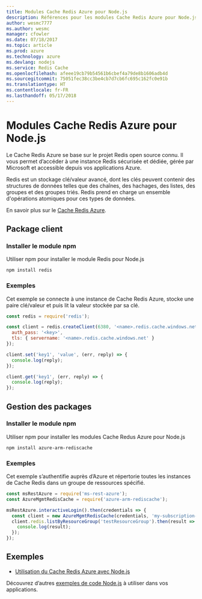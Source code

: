 ```yaml
---
title: Modules Cache Redis Azure pour Node.js
description: Références pour les modules Cache Redis Azure pour Node.js
author: wesmc7777
ms.author: wesmc
manager: cfowler
ms.date: 07/18/2017
ms.topic: article
ms.prod: azure
ms.technology: azure
ms.devlang: nodejs
ms.service: Redis Cache
ms.openlocfilehash: afeee19cb79b54561b6cbef4a79de8b1606adb4d
ms.sourcegitcommit: 75051fec38cc3be4cb7d7cb6fc695c162fc0e91b
ms.translationtype: HT
ms.contentlocale: fr-FR
ms.lasthandoff: 05/17/2018
---
```

# <a name="azure-redis-cache-modules-for-nodejs"></a>Modules Cache Redis Azure pour Node.js

Le Cache Redis Azure se base sur le projet Redis open source connu. Il vous permet d’accéder à une instance Redis sécurisée et dédiée, gérée par Microsoft et accessible depuis vos applications Azure.

Redis est un stockage clé/valeur avancé, dont les clés peuvent contenir des structures de données telles que des chaînes, des hachages, des listes, des groupes et des groupes triés. Redis prend en charge un ensemble d'opérations atomiques pour ces types de données.

En savoir plus sur le [Cache Redis Azure](https://docs.microsoft.com/azure/redis-cache/).

## <a name="client-package"></a>Package client

### <a name="install-the-npm-module"></a>Installer le module npm

Utiliser npm pour installer le module Redis pour Node.js

```bash
npm install redis
```

### <a name="example"></a>Exemples

Cet exemple se connecte à une instance de Cache Redis Azure, stocke une paire clé/valeur et puis lit la valeur stockée par sa clé.

```javascript
const redis = require('redis');

const client = redis.createClient(6380, '<name>.redis.cache.windows.net', {
  auth_pass: '<key>',
  tls: { servername: '<name>.redis.cache.windows.net' }
});

client.set('key1', 'value', (err, reply) => {
  console.log(reply);
});

client.get('key1', (err, reply) => {
  console.log(reply);
});
```

## <a name="management-package"></a>Gestion des packages

### <a name="install-the-npm-module"></a>Installer le module npm

Utiliser npm pour installer les modules Cache Redus Azure pour Node.js

```bash
npm install azure-arm-rediscache
```

### <a name="example"></a>Exemples

Cet exemple s’authentifie auprès d’Azure et répertorie toutes les instances de Cache Redis dans un groupe de ressources spécifié.

```javascript
const msRestAzure = require('ms-rest-azure');
const AzureMgmtRedisCache = require('azure-arm-rediscache');

msRestAzure.interactiveLogin().then(credentials => {
  const client = new AzureMgmtRedisCache(credentials, 'my-subscription-id');
  client.redis.listByResourceGroup('testResourceGroup').then(result => {
    console.log(result);
  });
});
```


## <a name="samples"></a>Exemples

* [Utilisation du Cache Redis Azure avec Node.js](https://docs.microsoft.com/azure/redis-cache/cache-nodejs-get-started)

Découvrez d’autres [exemples de code Node.js](https://azure.microsoft.com/resources/samples/?platform=nodejs) à utiliser dans vos applications.
